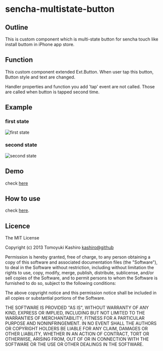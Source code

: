 sencha-multistate-button
========================


## Outline

This is custom component which is multi-state button for sencha touch like install buttom in iPhone app store.

## Function

This custom component extended Ext.Button.
When user tap this button, Button style and text are changed.

Handler properties and function you add 'tap' event are not called.
Those are called when button is tapped second time.

## Example

### first state
![first state](https://pbs.twimg.com/media/BAeR3JQCEAAV0Lx.png)

### second state
![second state](https://pbs.twimg.com/media/BAeR6hfCMAAS_FZ.png)

## Demo

check [here](http://kashiro.github.com/sencha-multistate-button/)

## How to use

check [here](http://scriptogr.am/tkashiro/post/how-to-use-senchatouch-custom-components). 


## Licence

The MIT License

Copyright (c) 2013 Tomoyuki Kashiro <kashiro@github>

Permission is hereby granted, free of charge, to any person obtaining a copy
of this software and associated documentation files (the "Software"), to deal
in the Software without restriction, including without limitation the rights
to use, copy, modify, merge, publish, distribute, sublicense, and/or sell
copies of the Software, and to permit persons to whom the Software is
furnished to do so, subject to the following conditions:

The above copyright notice and this permission notice shall be included in
all copies or substantial portions of the Software.

THE SOFTWARE IS PROVIDED "AS IS", WITHOUT WARRANTY OF ANY KIND, EXPRESS OR
IMPLIED, INCLUDING BUT NOT LIMITED TO THE WARRANTIES OF MERCHANTABILITY,
FITNESS FOR A PARTICULAR PURPOSE AND NONINFRINGEMENT. IN NO EVENT SHALL THE
AUTHORS OR COPYRIGHT HOLDERS BE LIABLE FOR ANY CLAIM, DAMAGES OR OTHER
LIABILITY, WHETHER IN AN ACTION OF CONTRACT, TORT OR OTHERWISE, ARISING FROM,
OUT OF OR IN CONNECTION WITH THE SOFTWARE OR THE USE OR OTHER DEALINGS IN
THE SOFTWARE.

